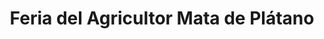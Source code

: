 ---
title: "Feria del Agricultor Mata de Plátano"
url: /mata-de-platano/feria-del-agricultor-mata-de-platano/
shop: supermercado
---